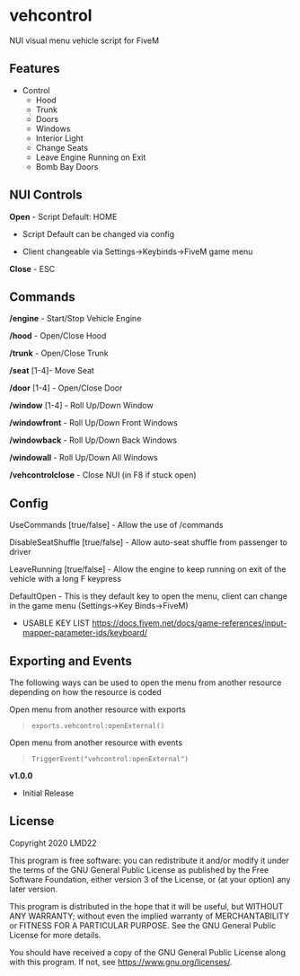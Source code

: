 # vehcontrol

NUI visual menu vehicle script for FiveM

## Features

* Control
    - Hood
    - Trunk
    - Doors
    - Windows
    - Interior Light
    - Change Seats
    - Leave Engine Running on Exit
    - Bomb Bay Doors

## NUI Controls

**Open** - Script Default: HOME

- Script Default can be changed via config

- Client changeable via Settings->Keybinds->FiveM game menu

**Close** - ESC

## Commands

**/engine** - Start/Stop Vehicle Engine

**/hood** - Open/Close Hood

**/trunk** - Open/Close Trunk

**/seat** [1-4]- Move Seat

**/door** [1-4] - Open/Close Door

**/window** [1-4] - Roll Up/Down Window

**/windowfront** - Roll Up/Down Front Windows

**/windowback** - Roll Up/Down Back Windows

**/windowall** - Roll Up/Down All Windows

**/vehcontrolclose** - Close NUI (in F8 if stuck open)

## Config
UseCommands [true/false] - Allow the use of /commands

DisableSeatShuffle [true/false] - Allow auto-seat shuffle from passenger to driver

LeaveRunning [true/false] - Allow the engine to keep running on exit of the vehicle with a long F keypress

DefaultOpen - This is they default key to open the menu, client can change in the game menu (Settings->Key Binds->FiveM)

- USABLE KEY LIST https://docs.fivem.net/docs/game-references/input-mapper-parameter-ids/keyboard/

## Exporting and Events

The following ways can be used to open the menu from another resource depending on how the resource is coded

Open menu from another resource with exports
>```exports.vehcontrol:openExternal()```

Open menu from another resource with events
>```TriggerEvent("vehcontrol:openExternal")```

**v1.0.0**
- Initial Release

## License

Copyright 2020 LMD22

This program is free software: you can redistribute it and/or modify
it under the terms of the GNU General Public License as published by
the Free Software Foundation, either version 3 of the License, or
(at your option) any later version.

This program is distributed in the hope that it will be useful,
but WITHOUT ANY WARRANTY; without even the implied warranty of
MERCHANTABILITY or FITNESS FOR A PARTICULAR PURPOSE.  See the
GNU General Public License for more details.

You should have received a copy of the GNU General Public License
along with this program.  If not, see <https://www.gnu.org/licenses/>.
